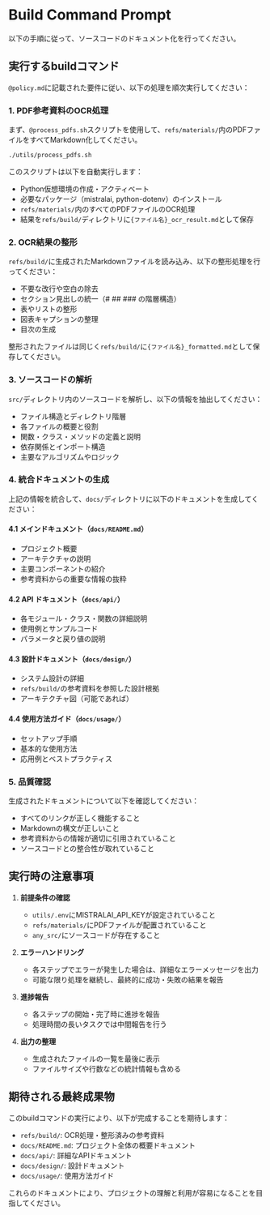 # Build Command Prompt

以下の手順に従って、ソースコードのドキュメント化を行ってください。

## 実行するbuildコマンド

`@policy.md`に記載された要件に従い、以下の処理を順次実行してください：

### 1. PDF参考資料のOCR処理

まず、`@process_pdfs.sh`スクリプトを使用して、`refs/materials/`内のPDFファイルをすべてMarkdown化してください。

```bash
./utils/process_pdfs.sh
```

このスクリプトは以下を自動実行します：
- Python仮想環境の作成・アクティベート
- 必要なパッケージ（mistralai, python-dotenv）のインストール
- `refs/materials/`内のすべてのPDFファイルのOCR処理
- 結果を`refs/build/`ディレクトリに`{ファイル名}_ocr_result.md`として保存

### 2. OCR結果の整形

`refs/build/`に生成されたMarkdownファイルを読み込み、以下の整形処理を行ってください：

- 不要な改行や空白の除去
- セクション見出しの統一（# ## ### の階層構造）
- 表やリストの整形
- 図表キャプションの整理
- 目次の生成

整形されたファイルは同じく`refs/build/`に`{ファイル名}_formatted.md`として保存してください。

### 3. ソースコードの解析

`src/`ディレクトリ内のソースコードを解析し、以下の情報を抽出してください：

- ファイル構造とディレクトリ階層
- 各ファイルの概要と役割
- 関数・クラス・メソッドの定義と説明
- 依存関係とインポート構造
- 主要なアルゴリズムやロジック

### 4. 統合ドキュメントの生成

上記の情報を統合して、`docs/`ディレクトリに以下のドキュメントを生成してください：

#### 4.1 メインドキュメント（`docs/README.md`）
- プロジェクト概要
- アーキテクチャの説明
- 主要コンポーネントの紹介
- 参考資料からの重要な情報の抜粋

#### 4.2 API ドキュメント（`docs/api/`）
- 各モジュール・クラス・関数の詳細説明
- 使用例とサンプルコード
- パラメータと戻り値の説明

#### 4.3 設計ドキュメント（`docs/design/`）
- システム設計の詳細
- `refs/build/`の参考資料を参照した設計根拠
- アーキテクチャ図（可能であれば）

#### 4.4 使用方法ガイド（`docs/usage/`）
- セットアップ手順
- 基本的な使用方法
- 応用例とベストプラクティス

### 5. 品質確認

生成されたドキュメントについて以下を確認してください：

- すべてのリンクが正しく機能すること
- Markdownの構文が正しいこと
- 参考資料からの情報が適切に引用されていること
- ソースコードとの整合性が取れていること

## 実行時の注意事項

1. **前提条件の確認**
   - `utils/.env`にMISTRALAI_API_KEYが設定されていること
   - `refs/materials/`にPDFファイルが配置されていること
   - `any_src/`にソースコードが存在すること

2. **エラーハンドリング**
   - 各ステップでエラーが発生した場合は、詳細なエラーメッセージを出力
   - 可能な限り処理を継続し、最終的に成功・失敗の結果を報告

3. **進捗報告**
   - 各ステップの開始・完了時に進捗を報告
   - 処理時間の長いタスクでは中間報告を行う

4. **出力の整理**
   - 生成されたファイルの一覧を最後に表示
   - ファイルサイズや行数などの統計情報も含める

## 期待される最終成果物

このbuildコマンドの実行により、以下が完成することを期待します：

- `refs/build/`: OCR処理・整形済みの参考資料
- `docs/README.md`: プロジェクト全体の概要ドキュメント
- `docs/api/`: 詳細なAPIドキュメント
- `docs/design/`: 設計ドキュメント
- `docs/usage/`: 使用方法ガイド

これらのドキュメントにより、プロジェクトの理解と利用が容易になることを目指してください。
